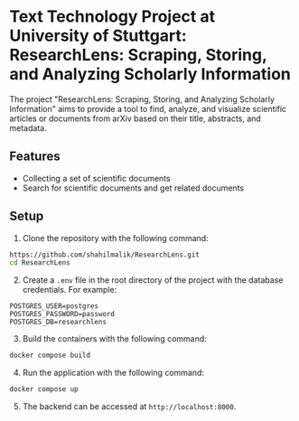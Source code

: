 # Text Technology Project at University of Stuttgart: ResearchLens: Scraping, Storing, and Analyzing Scholarly Information

The project "ResearchLens: Scraping, Storing, and Analyzing Scholarly Information" aims to provide
a tool to find, analyze, and visualize scientific articles or documents from arXiv based on their title,
abstracts, and metadata.

## Features

- Collecting a set of scientific documents
- Search for scientific documents and get related documents

## Setup

1. Clone the repository with the following command:
```bash
https://github.com/shahilmalik/ResearchLens.git
cd ResearchLens
```

2. Create a `.env` file in the root directory of the project with the database credentials. For example:
```env
POSTGRES_USER=postgres
POSTGRES_PASSWORD=password
POSTGRES_DB=researchlens
```

3. Build the containers with the following command:
```bash
docker compose build
```

4. Run the application with the following command:
```bash
docker compose up
```

5. The backend can be accessed at `http://localhost:8000`.

